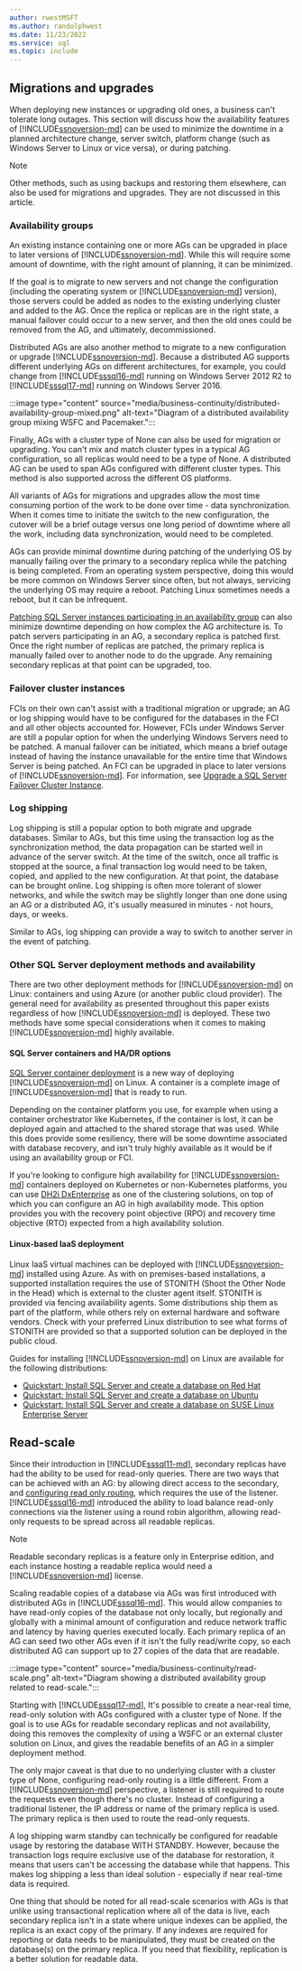 ```yaml
---
author: rwestMSFT
ms.author: randolphwest
ms.date: 11/23/2022
ms.service: sql
ms.topic: include
---
```

## <a id="Migrations"></a> Migrations and upgrades

When deploying new instances or upgrading old ones, a business can't tolerate long outages. This section will discuss how the availability features of [!INCLUDE[ssnoversion-md](../ssnoversion-md.md)] can be used to minimize the downtime in a planned architecture change, server switch, platform change (such as Windows Server to Linux or vice versa), or during patching.

> [!NOTE]  
> Other methods, such as using backups and restoring them elsewhere, can also be used for migrations and upgrades. They are not discussed in this article.

### Availability groups

An existing instance containing one or more AGs can be upgraded in place to later versions of [!INCLUDE[ssnoversion-md](../ssnoversion-md.md)]. While this will require some amount of downtime, with the right amount of planning, it can be minimized.

If the goal is to migrate to new servers and not change the configuration (including the operating system or [!INCLUDE[ssnoversion-md](../ssnoversion-md.md)] version), those servers could be added as nodes to the existing underlying cluster and added to the AG. Once the replica or replicas are in the right state, a manual failover could occur to a new server, and then the old ones could be removed from the AG, and ultimately, decommissioned.

Distributed AGs are also another method to migrate to a new configuration or upgrade [!INCLUDE[ssnoversion-md](../ssnoversion-md.md)]. Because a distributed AG supports different underlying AGs on different architectures, for example, you could change from [!INCLUDE[sssql16-md](../sssql16-md.md)] running on Windows Server 2012 R2 to [!INCLUDE[sssql17-md](../sssql17-md.md)] running on Windows Server 2016.

:::image type="content" source="media/business-continuity/distributed-availability-group-mixed.png" alt-text="Diagram of a distributed availability group mixing WSFC and Pacemaker.":::

Finally, AGs with a cluster type of None can also be used for migration or upgrading. You can't mix and match cluster types in a typical AG configuration, so all replicas would need to be a type of None. A distributed AG can be used to span AGs configured with different cluster types. This method is also supported across the different OS platforms.

All variants of AGs for migrations and upgrades allow the most time consuming portion of the work to be done over time - data synchronization. When it comes time to initiate the switch to the new configuration, the cutover will be a brief outage versus one long period of downtime where all the work, including data synchronization, would need to be completed.

AGs can provide minimal downtime during patching of the underlying OS by manually failing over the primary to a secondary replica while the patching is being completed. From an operating system perspective, doing this would be more common on Windows Server since often, but not always, servicing the underlying OS may require a reboot. Patching Linux sometimes needs a reboot, but it can be infrequent.

[Patching SQL Server instances participating in an availability group](../../database-engine/availability-groups/windows/upgrading-always-on-availability-group-replica-instances.md) can also minimize downtime depending on how complex the AG architecture is. To patch servers participating in an AG, a secondary replica is patched first. Once the right number of replicas are patched, the primary replica is manually failed over to another node to do the upgrade. Any remaining secondary replicas at that point can be upgraded, too.

### Failover cluster instances

FCIs on their own can't assist with a traditional migration or upgrade; an AG or log shipping would have to be configured for the databases in the FCI and all other objects accounted for. However, FCIs under Windows Server are still a popular option for when the underlying Windows Servers need to be patched. A manual failover can be initiated, which means a brief outage instead of having the instance unavailable for the entire time that Windows Server is being patched.
An FCI can be upgraded in place to later versions of [!INCLUDE[ssnoversion-md](../ssnoversion-md.md)]. For information, see [Upgrade a SQL Server Failover Cluster Instance](../../sql-server/failover-clusters/windows/upgrade-a-sql-server-failover-cluster-instance.md).

### Log shipping

Log shipping is still a popular option to both migrate and upgrade databases. Similar to AGs, but this time using the transaction log as the synchronization method, the data propagation can be started well in advance of the server switch. At the time of the switch, once all traffic is stopped at the source, a final transaction log would need to be taken, copied, and applied to the new configuration. At that point, the database can be brought online. Log shipping is often more tolerant of slower networks, and while the switch may be slightly longer than one done using an AG or a distributed AG, it's usually measured in minutes - not hours, days, or weeks.

Similar to AGs, log shipping can provide a way to switch to another server in the event of patching.

### Other SQL Server deployment methods and availability

There are two other deployment methods for [!INCLUDE[ssnoversion-md](../ssnoversion-md.md)] on Linux: containers and using Azure (or another public cloud provider). The general need for availability as presented throughout this paper exists regardless of how [!INCLUDE[ssnoversion-md](../ssnoversion-md.md)] is deployed. These two methods have some special considerations when it comes to making [!INCLUDE[ssnoversion-md](../ssnoversion-md.md)] highly available.

#### SQL Server containers and HA/DR options

[SQL Server container deployment](../../linux/quickstart-install-connect-docker.md) is a new way of deploying [!INCLUDE[ssnoversion-md](../ssnoversion-md.md)] on Linux. A container is a complete image of [!INCLUDE[ssnoversion-md](../ssnoversion-md.md)] that is ready to run.

Depending on the container platform you use, for example when using a container orchestrator like Kubernetes, if the container is lost, it can be deployed again and attached to the shared storage that was used. While this does provide some resiliency, there will be some downtime associated with database recovery, and isn't truly highly available as it would be if using an availability group or FCI.

If you're looking to configure high availability for [!INCLUDE[ssnoversion-md](../ssnoversion-md.md)] containers deployed on Kubernetes or non-Kubernetes platforms, you can use [DH2i DxEnterprise](/azure/azure-sql/virtual-machines/linux/dh2i-high-availability-tutorial) as one of the clustering solutions, on top of which you can configure an AG in high availability mode. This option provides you with the recovery point objective (RPO) and recovery time objective (RTO) expected from a high availability solution.

#### Linux-based IaaS deployment

Linux IaaS virtual machines can be deployed with [!INCLUDE[ssnoversion-md](../ssnoversion-md.md)] installed using Azure. As with on premises-based installations, a supported installation requires the use of STONITH (Shoot the Other Node in the Head) which is external to the cluster agent itself. STONITH is provided via fencing availability agents. Some distributions ship them as part of the platform, while others rely on external hardware and software vendors. Check with your preferred Linux distribution to see what forms of STONITH are provided so that a supported solution can be deployed in the public cloud.

Guides for installing [!INCLUDE[ssnoversion-md](../ssnoversion-md.md)] on Linux are available for the following distributions:

- [Quickstart: Install SQL Server and create a database on Red Hat](../../linux/quickstart-install-connect-red-hat.md)
- [Quickstart: Install SQL Server and create a database on Ubuntu](../../linux/quickstart-install-connect-ubuntu.md)
- [Quickstart: Install SQL Server and create a database on SUSE Linux Enterprise Server](../../linux/quickstart-install-connect-suse.md)

## <a name = "ReadScaleOut"></a> Read-scale

Since their introduction in [!INCLUDE[sssql11-md](../sssql11-md.md)], secondary replicas have had the ability to be used for read-only queries. There are two ways that can be achieved with an AG: by allowing direct access to the secondary, and [configuring read only routing](../../database-engine/availability-groups/windows/configure-read-only-routing-for-an-availability-group-sql-server.md), which requires the use of the listener. [!INCLUDE[sssql16-md](../sssql16-md.md)] introduced the ability to load balance read-only connections via the listener using a round robin algorithm, allowing read-only requests to be spread across all readable replicas.

> [!NOTE]  
> Readable secondary replicas is a feature only in Enterprise edition, and each instance hosting a readable replica would need a [!INCLUDE[ssnoversion-md](../ssnoversion-md.md)] license.

Scaling readable copies of a database via AGs was first introduced with distributed AGs in [!INCLUDE[sssql16-md](../sssql16-md.md)]. This would allow companies to have read-only copies of the database not only locally, but regionally and globally with a minimal amount of configuration and reduce network traffic and latency by having queries executed locally. Each primary replica of an AG can seed two other AGs even if it isn't the fully read/write copy, so each distributed AG can support up to 27 copies of the data that are readable.

:::image type="content" source="media/business-continuity/read-scale.png" alt-text="Diagram showing a distributed availability group related to read-scale.":::

Starting with [!INCLUDE[sssql17-md](../sssql17-md.md)], It's possible to create a near-real time, read-only solution with AGs configured with a cluster type of None. If the goal is to use AGs for readable secondary replicas and not availability, doing this removes the complexity of using a WSFC or an external cluster solution on Linux, and gives the readable benefits of an AG in a simpler deployment method.

The only major caveat is that due to no underlying cluster with a cluster type of None, configuring read-only routing is a little different. From a [!INCLUDE[ssnoversion-md](../ssnoversion-md.md)] perspective, a listener is still required to route the requests even though there's no cluster. Instead of configuring a traditional listener, the IP address or name of the primary replica is used. The primary replica is then used to route the read-only requests.

A log shipping warm standby can technically be configured for readable usage by restoring the database WITH STANDBY. However, because the transaction logs require exclusive use of the database for restoration, it means that users can't be accessing the database while that happens. This makes log shipping a less than ideal solution - especially if near real-time data is required.

One thing that should be noted for all read-scale scenarios with AGs is that unlike using transactional replication where all of the data is live, each secondary replica isn't in a state where unique indexes can be applied, the replica is an exact copy of the primary. If any indexes are required for reporting or data needs to be manipulated, they must be created on the database(s) on the primary replica. If you need that flexibility, replication is a better solution for readable data.

